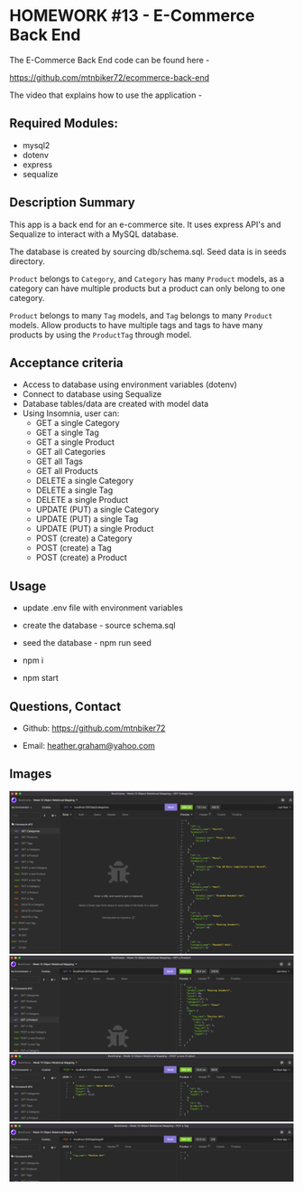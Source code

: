 # HOMEWORK #13 - E-Commerce Back End
The E-Commerce Back End code can be found here - 

https://github.com/mtnbiker72/ecommerce-back-end

The video that explains how to use the application -


## Required Modules:
* mysql2
* dotenv
* express
* sequalize

## Description Summary
This app is a back end for an e-commerce site.  It uses express API's and
Sequalize to interact with a MySQL database.

The database is created by sourcing db/schema.sql.
Seed data is in seeds directory.

`Product` belongs to `Category`, and `Category` has many `Product` models, as a category can have multiple products but a product can only belong to one category.

`Product` belongs to many `Tag` models, and `Tag` belongs to many `Product` models. Allow products to have multiple tags and tags to have many products by using the `ProductTag` through model.

## Acceptance criteria

 * Access to database using environment variables (dotenv) 
 * Connect to database using Sequalize
 * Database tables/data are created with model data
 * Using Insomnia, user can:
    - GET a single Category
    - GET a single Tag
    - GET a single Product
    - GET all Categories
    - GET all Tags
    - GET all Products
    - DELETE a single Category
    - DELETE a single Tag
    - DELETE a single Product
    - UPDATE (PUT) a single Category
    - UPDATE (PUT) a single Tag
    - UPDATE (PUT) a single Product
    - POST (create) a Category
    - POST (create) a Tag
    - POST (create) a Product

## Usage
 - update .env file with environment variables

 - create the database - source schema.sql

 - seed the database - npm run seed

 - npm i

 - npm start

## Questions, Contact

 * Github:  https://github.com/mtnbiker72

 * Email: heather.graham@yahoo.com

## Images
![Getting Started](./assets/images/ecommerce1.png)            
![Getting Started](./assets/images/ecommerce2.png)            
![Getting Started](./assets/images/ecommerce3.png)            
![Getting Started](./assets/images/ecommerce4.png)            